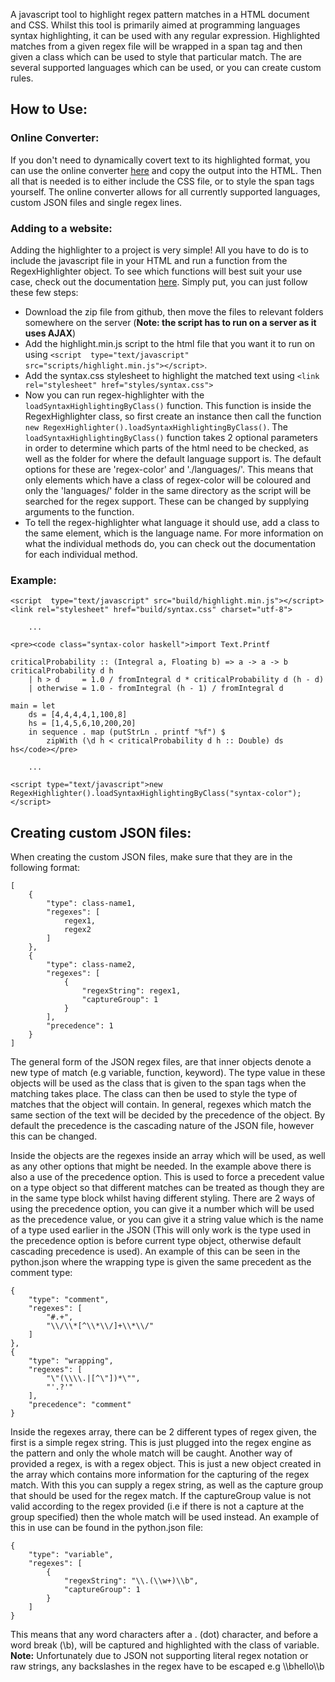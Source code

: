 A javascript tool to highlight regex pattern matches in a HTML document and CSS. Whilst this tool is primarily aimed at programming languages syntax highlighting, it can be used with any regular expression. Highlighted matches from a given regex file will be wrapped in a span tag and then given a class which can be used to style that particular match. The are several supported languages which can be used, or you can create custom rules.

## How to Use:
### Online Converter:
If you don't need to dynamically covert text to its highlighted format, you can use the online converter [here](http://markhillman.info/#regex-highlighter) and copy the output into the HTML. Then all that is needed is to either include the CSS file, or to style the span tags yourself. The online converter allows for all currently supported languages, custom JSON files and single regex lines.

### Adding to a website:
Adding the highlighter to a project is very simple! All you have to do is to include the javascript file in your HTML and run a function from the RegexHighlighter object. To see which functions will best suit your use case, check out the documentation [here](http://markhillman.info/projects/regex-highlighter/docs).
Simply put, you can just follow these few steps:
- Download the zip file from github, then move the files to relevant folders somewhere on the server (**Note: the script has to run on a server as it uses AJAX**)
- Add the highlight.min.js script to the html file that you want it to run on using `<script  type="text/javascript" src="scripts/highlight.min.js"></script>`.
- Add the syntax.css stylesheet to highlight the matched text using `<link rel="stylesheet" href="styles/syntax.css">`
- Now you can run regex-highlighter with the `loadSyntaxHighlightingByClass()` function. This function is inside the RegexHighlighter class, so first create an instance then call the function `new RegexHighlighter().loadSyntaxHighlightingByClass()`. The `loadSyntaxHighlightingByClass()` function takes 2 optional parameters in order to determine which parts of the html need to be checked, as well as the folder for where the default language support is. The default options for these are 'regex-color' and './languages/'. This means that only elements which have a class of regex-color will be coloured and only the 'languages/' folder in the same directory as the script will be searched for the regex support. These can be changed by supplying arguments to the function.
- To tell the regex-highlighter what language it should use, add a class to the same element, which is the language name.
For more information on what the individual methods do, you can check out the documentation for each individual method.

### Example:
```
<script  type="text/javascript" src="build/highlight.min.js"></script>
<link rel="stylesheet" href="build/syntax.css" charset="utf-8">

    ...    

<pre><code class="syntax-color haskell">import Text.Printf

criticalProbability :: (Integral a, Floating b) => a -> a -> b
criticalProbability d h
    | h > d     = 1.0 / fromIntegral d * criticalProbability d (h - d)
    | otherwise = 1.0 - fromIntegral (h - 1) / fromIntegral d

main = let
    ds = [4,4,4,4,1,100,8]
    hs = [1,4,5,6,10,200,20]
    in sequence . map (putStrLn . printf "%f") $
        zipWith (\d h < criticalProbability d h :: Double) ds hs</code></pre>

    ...

<script type="text/javascript">new RegexHighlighter().loadSyntaxHighlightingByClass("syntax-color");</script>
```

## Creating custom JSON files:
When creating the custom JSON files, make sure that they are in the following format:
```
[
    {
        "type": class-name1,
        "regexes": [
            regex1,
            regex2
        ]
    },
    {
        "type": class-name2,
        "regexes": [
            {
                "regexString": regex1,
                "captureGroup": 1
            }
        ],
        "precedence": 1
    }
]
```
The general form of the JSON regex files, are that inner objects denote a new type of match (e.g variable, function, keyword). The type value in these objects will be used as the class that is given to the span tags when the matching takes place. The class can then be used to style the type of matches that the object will contain. In general, regexes which match the same section of the text will be decided by the precedence of the object. By default the precedence is the cascading nature of the JSON file, however this can be changed.

Inside the objects are the regexes inside an array which will be used, as well as any other options that might be needed. In the example above there is also a use of the precedence option. This is used to force a precedent value on a type object so that different matches can be treated as though they are in the same type block whilst having different styling. There are 2 ways of using the precedence option, you can give it a number which will be used as the precedence value, or you can give it a string value which is the name of a type used earlier in the JSON (This will only work is the type used in the precedence option is before current type object, otherwise default cascading precedence is used). An example of this can be seen in the python.json where the wrapping type is given the same precedent as the comment type:
```
{
    "type": "comment",
    "regexes": [
        "#.+",
        "\\/\\*[^\\*\\/]+\\*\\/"
    ]
},
{
    "type": "wrapping",
    "regexes": [
        "\"(\\\\.|[^\"])*\"",
        "'.?'"
    ],
    "precedence": "comment"
}
```

Inside the regexes array, there can be 2 different types of regex given, the first is a simple regex string. This is just plugged into the regex engine as the pattern and only the whole match will be caught. Another way of provided a regex, is with a regex object. This is just a new object created in the array which contains more information for the capturing of the regex match. With this you can supply a regex string, as well as the capture group that should be used for the regex match. If the captureGroup value is not valid according to the regex provided (i.e if there is not a capture at the group specified) then the whole match will be used instead. An example of this in use can be found in the python.json file:
```
{
    "type": "variable",
    "regexes": [
        {
            "regexString": "\\.(\\w+)\\b",
            "captureGroup": 1
        }
    ]
}
```
This means that any word characters after a . (dot) character, and before a word break (\\b), will be captured and highlighted with the class of variable. **Note:** Unfortunately due to JSON not supporting literal regex notation or raw strings, any backslashes in the regex have to be escaped e.g \\\\bhello\\\\b
